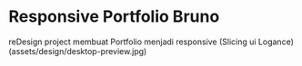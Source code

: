 # Responsive Portfolio Bruno
reDesign project membuat Portfolio menjadi responsive (Slicing ui Logance)
(assets/design/desktop-preview.jpg)
